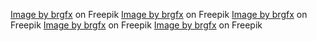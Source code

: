 <a href="https://www.freepik.com/free-vector/farm-scene-with-red-barn-windmill_14570272.htm#page=12&query=Cartoon%20Fruit%20Tree%20Landscape&position=30&from_view=search&track=ais">Image by brgfx</a> on Freepik
<a href="https://www.freepik.com/free-vector/red-apple-isolated-white-background_22725288.htm#query=Cartoon%20Apple&position=45&from_view=search&track=ais">Image by brgfx</a> on Freepik
<a href="https://www.freepik.com/free-vector/sticker-design-with-red-cherry-isolated_18212084.htm#query=Cartoon%20Cherry&position=16&from_view=search&track=ais">Image by brgfx</a> on Freepik
<a href="https://www.freepik.com/free-vector/apple-with-mould_28459359.htm#query=Cartoon%20Rotten%20Apple&position=15&from_view=search&track=ais">Image by brgfx</a> on Freepik
<a href="https://www.freepik.com/free-vector/banana-with-mould_28463000.htm#query=Cartoon%20Rotten%20Banana&position=24&from_view=search&track=ais">Image by brgfx</a> on Freepik
